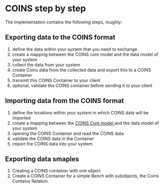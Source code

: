# COINS step by step

The implementation contains the following steps, roughly:


## Exporting data to the <a>COINS</a> format

1. define the data within your system that you need to exchange
2. create a mapping between the <a>COINS</a> core model and the data model of your system
3. collect the data from your system
4. create Coins data from the collected data and export this to a <a>COINS</a> Container
5. transmit this <a>COINS</a> Container to your client
6. optional, validate the <a>COINS</a> container before sending it to your client

## Importing data from the <a>COINS</a> format

1. define the locations within your system in which <a>COINS</a> data will be imported
2. create a mapping between the [COINS Core model ](https://bimloket.github.io/COINS_2.0/coinsweb/#core-model) and the data model of your system
3. opening the <a>COINS</a> Container and read the <a>COINS</a> data
4. validate the <a>COINS</a> data in the Container
5. import the <a>COINS</a> data into your system

## Exporting data smaples
1. Creating a <a>COINS</a> container with one object
2. Create a <a>COINS</a> Container for a simple Bench with subobjects, the Coins Contains Relation.





